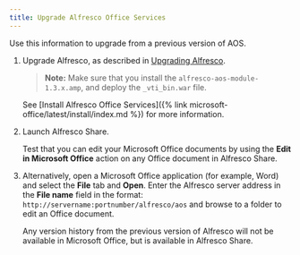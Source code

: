 ```yaml
---
title: Upgrade Alfresco Office Services
---
```


Use this information to upgrade from a previous version of AOS.

1. Upgrade Alfresco, as described in [Upgrading Alfresco](LINK).

    > **Note:** Make sure that you install the `alfresco-aos-module-1.3.x.amp`, and deploy the `_vti_bin.war` file.

    See [Install Alfresco Office Services]({% link microsoft-office/latest/install/index.md %}) for more information.

2. Launch Alfresco Share.

    Test that you can edit your Microsoft Office documents by using the **Edit in Microsoft Office** action on any Office document in Alfresco Share.

3. Alternatively, open a Microsoft Office application (for example, Word) and select the **File** tab and **Open**. Enter the Alfresco server address in the **File name** field in the format: `http://servername:portnumber/alfresco/aos` and browse to a folder to edit an Office document.

    Any version history from the previous version of Alfresco will not be available in Microsoft Office, but is available in Alfresco Share.
